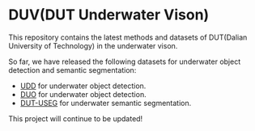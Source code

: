 # DUV(DUT Underwater Vison)

This repository contains the latest methods and datasets of DUT(Dalian University of Technology) in the underwater vison.

So far, we have released the following datasets for underwater object detection and semantic segmentation:

- [UDD](https://github.com/chongweiliu/UDD_Official) for underwater object detection.
- [DUO](https://github.com/chongweiliu/DUO)  for underwater object detection. 
- [DUT-USEG](https://github.com/baxiyi/DUT-USEG) for underwater semantic segmentation.

This project will continue to be updated!

